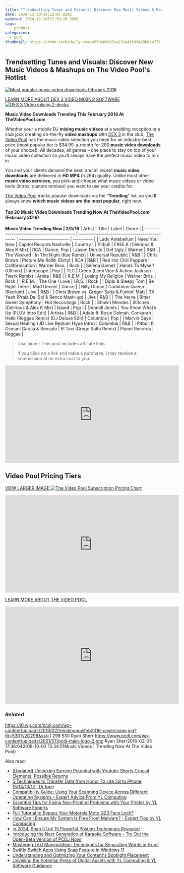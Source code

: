 ```yaml
---
title: "Trendsetting Tunes and Visuals: Discover New Music Videos & Mashups on The Video Pool's Hotlist"
date: 2024-12-10T19:12:07.820Z
updated: 2024-12-14T22:59:20.986Z
tags:
  - product
categories:
  - pcdj
thumbnail: https://thmb.techidaily.com/a55de6d667ce151e4f6994d9b6a4777fce149eccc985ca7253a27ff290bf8c11.jpg
---
```


## Trendsetting Tunes and Visuals: Discover New Music Videos & Mashups on The Video Pool's Hotlist

[![Most popular music video downloads february 2016](https://i0.wp.com/pcdj.com/wp-content/uploads/2016/02/trendingnowfeb2016-coverimage.jpg?resize=530%2C298&ssl=1)](https://i0.wp.com/pcdj.com/wp-content/uploads/2016/02/trendingnowfeb2016-coverimage.jpg?fit=530%2C298&ssl=1 "trending music videos - the video pool 2016")

[LEARN MORE ABOUT DEX 3 VIDEO MIXING SOFTWARE ![DEX 3 Video mixing 2-decks](https://i2.wp.com/pcdj.com/wp-content/uploads/2014/08/dex3-2deckvideomode.jpg?fit=300%2C169&ssl=1 "DEX 3 2-deck video mixing")](https://tools.techidaily.com/pcdj/products/)

**Music Video Downloads Trending This February 2016 At TheVideoPool.com** 

Whether your a mobile DJ **mixing music videos** at a wedding reception or a club jock creating on-the-fly **video mashups** with [DEX 3](https://tools.techidaily.com/pcdj/products/) in the club, [The Video Pool](https://tools.techidaily.com/pcdj/products/) has the music video selection you need for an industry-best price (most popular tier is $34.99-a-month for 200 **music video downloads** of your choice!). All decades, all genres – one place to stay on top of your music video collection so you’ll always have the perfect music video to mix in.

You and your clients demand the best, and all recent **music video downloads** are delivered in **HD MP4** (h.264) quality. Unlike most other **music video services**, you pick-and-choose what music videos or video tools (intros, custom remixes) you want to use your credits for.

[The Video Pool](https://tools.techidaily.com/pcdj/products/) tracks popular downloads via the “**Trending**” list, so you’ll always know **which music videos are the most popular**, right now.

#### Top 20 Music Video Downloads Trending Now At TheVideoPool.com (February 2016)

__Music Video Trending Now | 2/5/16__
| Artist                                      | Title                                          | Label                     | Genre      |
| ------------------------------------------- | ---------------------------------------------- | ------------------------- | ---------- |
| Lady Antebellum                             | Need You Now                                   | Capitol Records Nashville | Country    |
| Pitbull                                     | FREE.K (Delirious & Alex K Mix)                | RCA                       | Dance, Pop |
| Jason Derulo                                | Get Ugly                                       | Warner                    | R&B        |
| The Weeknd                                  | In The Night (Kue Remix)                       | Universal Republic        | R&B        |
| Chris Brown                                 | Picture Me Rollin (Dirty)                      | RCA                       | R&B        |
| Red Hot Chili Peppers                       | Californication                                | Warner Bros.              | Rock       |
| Selena Gomez                                | Hands To Myself (Ultimix)                      | Interscope                | Pop        |
| TLC                                         | Creep (Lemi Vice & Action Jackson Twerk Remix) | Arista                    | R&B        |
| R.E.M.                                      | Losing My Religion                             | Warner Bros.              | Rock       |
| R.E.M.                                      | The One I Love                                 | I.R.S.                    | Rock       |
| Diplo & Sleepy Tom                          | Be Right There                                 | Mad Decent                | Dance      |
| Billy Ocean                                 | Caribbean Queen (Redrum)                       | Jive                      | R&B        |
| Chris Brown vs. Gregor Salto & Funkin’ Matt | 3X Yeah (Praia Del Sol & Renco Mash-up)        | Jive                      | R&B        |
| The Verve                                   | Bitter Sweet Symphony                          | Hut Recordings            | Rock       |
| Shawn Mendes                                | Stitches (Delirious & Alex K Mix)              | Island                    | Pop        |
| Donnell Jones                               | You Know What’s Up (PLUV Intro Edit)           | Artista                   | R&B        |
| Adele ft. Rosie Delmah, Conkarah            | Hello (Reggae Remix) (DJ Deluxe Edit)          | Columbia                  | Pop        |
| Marvin Gaye                                 | Sexual Healing (JD Live Redrum Hype Intro)     | Columbia                  | R&B        |
| Pitbull ft Osmani Garcia & Sensato          | El Taxi (Grego Salto Remix)                    | Planet Records            | Reggae     |

>  Disclaimer: This post includes affiliate links
>
>  If you click on a link and make a purchase, I may receive a commission at no extra cost to you.
>

<!-- affiliate ads begin -->
<iframe width="560" height="315" src="https://www.youtube.com/embed/793ViIxl4tI?si=DDBkjPlPX5bZ-f1Y" title="YouTube video player" frameborder="0" allow="accelerometer; autoplay; clipboard-write; encrypted-media; gyroscope; picture-in-picture; web-share" referrerpolicy="strict-origin-when-cross-origin" allowfullscreen></iframe>
<!-- affiliate ads end -->

## Video Pool Pricing Tiers

[VIEW LARGER IMAGE ![The Video Pool Subscription Pricing Chart](https://i2.wp.com/pcdj.com/wp-content/uploads/2015/09/pricingchart-thevideopool.jpg?fit=1869%2C406&ssl=1 "The Video Pool Pricing")](https://i2.wp.com/pcdj.com/wp-content/uploads/2015/09/pricingchart-thevideopool.jpg?fit=1030%2C224&ssl=1)

<!-- affiliate ads begin -->
<iframe width="560" height="315" src="https://www.youtube.com/embed/97ydpSmzTJw?si=tFcelmtQX4u-b3u5" title="YouTube video player" frameborder="0" allow="accelerometer; autoplay; clipboard-write; encrypted-media; gyroscope; picture-in-picture; web-share" referrerpolicy="strict-origin-when-cross-origin" allowfullscreen></iframe>
<!-- affiliate ads end -->

[LEARN MORE ABOUT THE VIDEO POOL](https://tools.techidaily.com/pcdj/products/)

<!-- affiliate ads begin -->
<iframe width="560" height="315" src="https://www.youtube.com/embed/fHWdQw1gRyI?si=ve9wZnPupiooLThG" title="YouTube video player" frameborder="0" allow="accelerometer; autoplay; clipboard-write; encrypted-media; gyroscope; picture-in-picture; web-share" referrerpolicy="strict-origin-when-cross-origin" allowfullscreen></iframe>
<!-- affiliate ads end -->

### _Related_

https://i0.wp.com/pcdj.com/wp-content/uploads/2016/02/trendingnowfeb2016-coverimage.jpg?fit=530%2C298&ssl=1 298 530 Ryan Sherr https://www.pcdj.com/wp-content/uploads/2021/07/pcdj-main-logo-2.png Ryan Sherr2016-02-05 17:36:042018-10-03 15:34:51Music Videos | Trending Now At The Video Pool}

<ins class="adsbygoogle"
     style="display:block"
     data-ad-format="autorelaxed"
     data-ad-client="ca-pub-7571918770474297"
     data-ad-slot="1223367746"></ins>

<ins class="adsbygoogle"
     style="display:block"
     data-ad-client="ca-pub-7571918770474297"
     data-ad-slot="8358498916"
     data-ad-format="auto"
     data-full-width-responsive="true"></ins>

<span class="atpl-alsoreadstyle">Also read:</span>
<div><ul>
<li><a href="https://youtube-blog.techidaily.com/ed-unlocking-earning-potential-with-youtube-shorts-crucial-elements-possible-returns/"><u>[Updated] Unlocking Earning Potential with Youtube Shorts Crucial Elements, Possible Returns</u></a></li>
<li><a href="https://blog-min.techidaily.com/5-techniques-to-transfer-data-from-honor-70-lite-5g-to-iphone-15141312-drfone-by-drfone-transfer-from-android-transfer-from-android/"><u>5 Techniques to Transfer Data from Honor 70 Lite 5G to iPhone 15/14/13/12 | Dr.fone</u></a></li>
<li><a href="https://win-exclusive.techidaily.com/compatibility-guide-using-your-scanning-device-across-different-operating-systems-expert-advice-from-yl-computing/"><u>Compatibility Guide: Using Your Scanning Device Across Different Operating Systems - Expert Advice From YL Computing</u></a></li>
<li><a href="https://win-exclusive.techidaily.com/essential-tips-for-fixing-non-printing-problems-with-your-printer-by-yl-software-experts/"><u>Essential Tips for Fixing Non-Printing Problems with Your Printer by YL Software Experts</u></a></li>
<li><a href="https://android-unlock.techidaily.com/full-tutorial-to-bypass-your-motorola-moto-g23-face-lock-by-drfone-android/"><u>Full Tutorial to Bypass Your Motorola Moto G23 Face Lock?</u></a></li>
<li><a href="https://win-exclusive.techidaily.com/how-can-i-ensure-my-system-is-free-from-malware-expert-tips-by-yl-computing/"><u>How Can I Ensure My System Is Free From Malware? - Expert Tips by YL Computing</u></a></li>
<li><a href="https://snapchat-videos.techidaily.com/in-2024-snap-it-up-15-powerful-posting-techniques-revealed/"><u>In 2024, Snap It Up! 15 Powerful Posting Techniques Revealed</u></a></li>
<li><a href="https://win-exclusive.techidaily.com/introducing-the-next-generation-of-karaoke-software-try-out-the-open-beta-version-of-pcdj-now/"><u>Introducing the Next Generation of Karaoke Software - Try Out the Open-Beta Version of PCDJ Now!</u></a></li>
<li><a href="https://win-amazing.techidaily.com/mastering-text-manipulation-techniques-for-separating-words-in-excel/"><u>Mastering Text Manipulation: Techniques for Separating Words in Excel</u></a></li>
<li><a href="https://win11.techidaily.com/swiftly-switch-apps-using-snap-feature-in-windows-11/"><u>Swiftly Switch Apps Using Snap Feature in Windows 11</u></a></li>
<li><a href="https://youtube-sure.techidaily.com/standing-and-optimizing-your-contents-spotlight-placement/"><u>Understanding and Optimizing Your Content's Spotlight Placement</u></a></li>
<li><a href="https://win-exclusive.techidaily.com/unveiling-the-potential-perks-of-digital-assets-with-yl-computing-and-yl-software-guidance/"><u>Unveiling the Potential Perks of Digital Assets with YL Computing & YL Software Guidance</u></a></li>
</ul></div>

